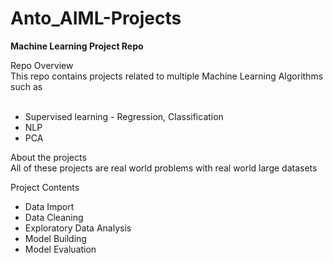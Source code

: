 # Anto_AIML-Projects
**Machine Learning Project Repo**<br/>

Repo Overview<br/>
This repo contains projects related to multiple Machine Learning Algorithms such as<br/>
<br/>
* Supervised learning - Regression, Classification<br/>
* NLP<br/>
* PCA<br/>

About the projects<br/>
All of these projects are real world problems with real world large datasets<br/>

Project Contents<br/>
* Data Import<br/>
* Data Cleaning<br/>
* Exploratory Data Analysis<br/>
* Model Building<br/>
* Model Evaluation<br/>
